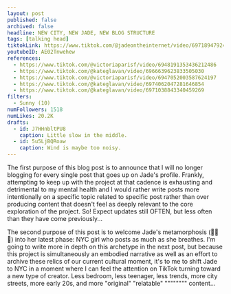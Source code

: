 ```yaml
---
layout: post
published: false
archived: false
headline: NEW CITY, NEW JADE, NEW BLOG STRUCTURE
tags: [talking head]
tiktokLink: https://www.tiktok.com/@jadeontheinternet/video/6971894792401800454
youtubeID: AE02Tnwehew
references:
  - https://www.tiktok.com/@victoriaparisf/video/6948191353436212486
  - https://www.tiktok.com/@kateglavan/video/6966639623833505030
  - https://www.tiktok.com/@victoriaparisf/video/6947052003587624197
  - https://www.tiktok.com/@kateglavan/video/6974062047281646854
  - https://www.tiktok.com/@kateglavan/video/6971038843340459269
filters:
  - Sunny (10)
numFollowers: 1518
numLikes: 20.2K
drafts:
  - id: J7HHnbltPU8
    caption: Little slow in the middle.
  - id: 5u5LjBQRoaw
    caption: Wind is maybe too noisy.
---
```


The first purpose of this blog post is to announce that I will no longer blogging for every single post that goes up on Jade's profile. Frankly, attempting to keep up with the project at that cadence is exhausting and detrimental to my mental health and I would rather write posts more intentionally on a specific topic related to specific post rather than over producing content that doesn't feel as deeply relevant to the core exploration of the project. So! Expect updates still OFTEN, but less often than they have come previously...

The second purpose of this post is to welcome Jade's metamorphosis (🦋🦋🦋) into her latest phase: NYC girl who posts as much as she breathes. I'm going to write more in depth on this archetype in the next post, but because this project is simultaneously an embodied narrative as well as an effort to archive these relics of our current cultural moment, it's to me to shift Jade to NYC in a moment where I can feel the attention on TikTok turning toward a new type of creator. Less bedroom, less teenager, less trends, more city streets, more early 20s, and more "original" "relatable" """""""" content... 